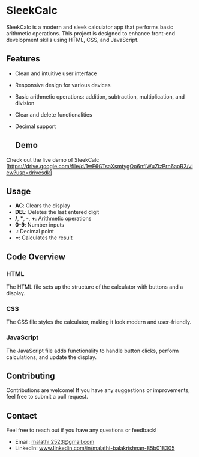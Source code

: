 # SleekCalc

SleekCalc is a modern and sleek calculator app that performs basic arithmetic operations. This project is designed to enhance front-end development skills using HTML, CSS, and JavaScript.

## Features

- Clean and intuitive user interface
- Responsive design for various devices
- Basic arithmetic operations: addition, subtraction, multiplication, and division
- Clear and delete functionalities
- Decimal support

  ## Demo

Check out the live demo of SleekCalc [https://drive.google.com/file/d/1wF6GTsaXsmtygOo6nfiWuZizPrn6aoR2/view?usp=drivesdk]
## Usage

- **AC**: Clears the display
- **DEL**: Deletes the last entered digit
- **/**, **\***, **-**, **+**: Arithmetic operations
- **0-9**: Number inputs
- **.**: Decimal point
- **=**: Calculates the result

## Code Overview

### HTML

The HTML file sets up the structure of the calculator with buttons and a display.

### CSS

The CSS file styles the calculator, making it look modern and user-friendly.

### JavaScript

The JavaScript file adds functionality to handle button clicks, perform calculations, and update the display.

## Contributing

Contributions are welcome! If you have any suggestions or improvements, feel free to submit a pull request.
## Contact

Feel free to reach out if you have any questions or feedback!

- Email: malathi.2523@gmail.com
- LinkedIn: www.linkedin.com/in/malathi-balakrishnan-85b018305

